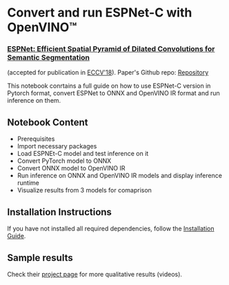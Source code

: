 # Convert and run ESPNet-C with OpenVINO™

### [ESPNet: Efficient Spatial Pyramid of Dilated Convolutions for Semantic Segmentation](https://www.researchgate.net/publication/323867606_ESPNet_Efficient_Spatial_Pyramid_of_Dilated_Convolutions_for_Semantic_Segmentation) 

(accepted for publication in [ECCV'18](http://eccv2018.org/)).
Paper's Github repo: [Repository](https://github.com/sacmehta/ESPNet)

This notebook conrtains a full guide on how to use ESPNet-C version in Pytorch format, convert ESPNet to ONNX and OpenVINO IR format and run inference on them.


## Notebook Content

- Prerequisites
- Import necessary packages
- Load ESPNEt-C model and test inference on it
- Convert PyTorch model to ONNX
- Convert ONNX model to OpenVINO IR
- Run inference on ONNX and OpenVINO IR models and display inference runtime
- Visualize results from 3 models for comaprison


## Installation Instructions

If you have not installed all required dependencies, follow the [Installation Guide](../../README.md).


## Sample results

Check their [project page](https://sacmehta.github.io/ESPNet/) for more qualitative results (videos). 
